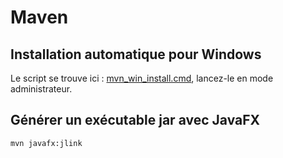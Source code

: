 # Maven

## Installation automatique pour Windows

Le script se trouve ici : [mvn_win_install.cmd](https://gist.github.com/FlorianLatapie/3c3125a2a371dc08991313401f04db65), 
lancez-le en mode administrateur.

<!-- Sources -->

[how to download files from command line in windows like wget or curl]: https://superuser.com/questions/25538/how-to-download-files-from-command-line-in-windows-like-wget-or-curl

[what is the difference between setx and set in environment variables in windows]: https://superuser.com/questions/916649/what-is-the-difference-between-setx-and-set-in-environment-variables-in-windows

## Générer un exécutable jar avec JavaFX

```console
mvn javafx:jlink
```

<!-- Sources -->

[maven install lien]: https://maven.apache.org/download.cgi

[maven install lien direct]: https://dlcdn.apache.org/maven/maven-3/3.8.5/binaries/apache-maven-3.8.5-bin.zip